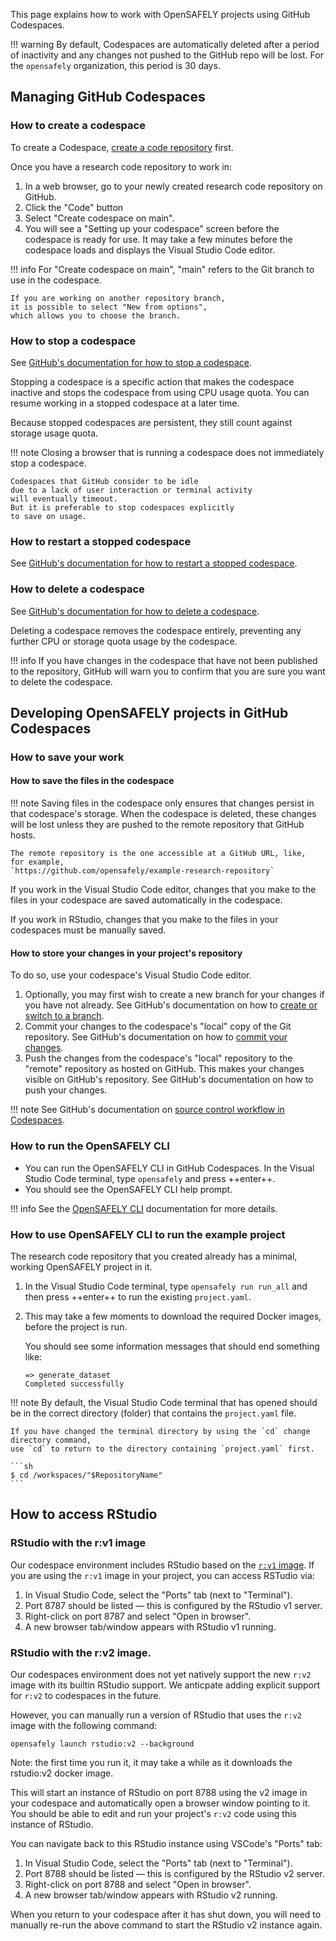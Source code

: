 This page explains how to work with OpenSAFELY projects using GitHub Codespaces.

!!! warning
    By default, Codespaces are automatically deleted after a period of inactivity and any changes not pushed to the GitHub repo will be lost.
    For the `opensafely` organization,
    this period is 30 days.

## Managing GitHub Codespaces

### How to create a codespace

To create a Codespace,
[create a code repository](../../how-to/create-a-code-repository-for-your-project/index.md) first.

Once you have a research code repository to work in:

1. In a web browser,
   go to your newly created research code repository on GitHub.
1. Click the "Code" button
1. Select "Create codespace on main".
1. You will see a "Setting up your codespace" screen before the codespace is ready for use.
   It may take a few minutes before the codespace loads
   and displays the Visual Studio Code editor.

!!! info
    For "Create codespace on main",
    "main" refers to the Git branch to use in the codespace.

    If you are working on another repository branch,
    it is possible to select "New from options",
    which allows you to choose the branch.

### How to stop a codespace

See [GitHub's documentation for how to stop a codespace](https://docs.github.com/en/codespaces/developing-in-a-codespace/stopping-and-starting-a-codespace#stopping-a-codespace).

Stopping a codespace is a specific action
that makes the codespace inactive and stops the codespace from using CPU usage quota.
You can resume working in a stopped codespace at a later time.

Because stopped codespaces are persistent,
they still count against storage usage quota.

!!! note
    Closing a browser that is running a codespace
    does not immediately stop a codespace.

    Codespaces that GitHub consider to be idle
    due to a lack of user interaction or terminal activity
    will eventually timeout.
    But it is preferable to stop codespaces explicitly
    to save on usage.

### How to restart a stopped codespace

See [GitHub's documentation for how to restart a stopped codespace](https://docs.github.com/en/codespaces/developing-in-a-codespace/stopping-and-starting-a-codespace#restarting-a-codespace).

### How to delete a codespace

See [GitHub's documentation for how to delete a codespace](https://docs.github.com/en/codespaces/developing-in-a-codespace/deleting-a-codespace).

Deleting a codespace removes the codespace entirely,
preventing any further CPU or storage quota usage by the codespace.

!!! info
    If you have changes in the codespace that have not been published to the repository,
    GitHub will warn you to confirm that you are sure you want to delete the codespace.

## Developing OpenSAFELY projects in GitHub Codespaces

### How to save your work

#### How to save the files in the codespace

!!! note
    Saving files in the codespace only ensures that changes persist in that codespace's storage.
    When the codespace is deleted, these changes will be lost
    unless they are pushed to the remote repository that GitHub hosts.

    The remote repository is the one accessible at a GitHub URL, like,
    for example,
    `https://github.com/opensafely/example-research-repository`

If you work in the Visual Studio Code editor,
changes that you make to the files in your codespace
are saved automatically in the codespace.

If you work in RStudio,
changes that you make to the files in your codespaces
must be manually saved.

#### How to store your changes in your project's repository

To do so,
use your codespace's Visual Studio Code editor.

1. Optionally, you may first wish to create a new branch for your changes if you have not already.
   See GitHub's documentation on how to [create or switch to a branch](https://docs.github.com/en/codespaces/developing-in-a-codespace/using-source-control-in-your-codespace#creating-or-switching-branches).
1. Commit your changes to the codespace's "local" copy of the Git repository.
   See GitHub's documentation on how to [commit your changes](https://docs.github.com/en/codespaces/developing-in-a-codespace/using-source-control-in-your-codespace#committing-your-changes).
1. Push the changes from the codespace's "local" repository to the "remote" repository as hosted on GitHub.
   This makes your changes visible on GitHub's repository.
   See GitHub's documentation on how to push your changes.

!!! note
    See GitHub's documentation on [source control workflow in Codespaces](https://docs.github.com/en/codespaces/developing-in-a-codespace/using-source-control-in-your-codespace#about-source-control-in-github-codespaces).

### How to run the OpenSAFELY CLI

* You can run the OpenSAFELY CLI in GitHub Codespaces.
  In the Visual Studio Code terminal, type `opensafely` and press ++enter++.
* You should see the OpenSAFELY CLI help prompt.

!!! info
    See the [OpenSAFELY CLI](../../../opensafely-cli.md) documentation for more details.

### How to use OpenSAFELY CLI to run the example project

The research code repository that you created already has a minimal, working OpenSAFELY project in it.

1. In the Visual Studio Code terminal,
   type `opensafely run run_all` and then press ++enter++
   to run the existing `project.yaml`.
1. This may take a few moments to download the required Docker images,
   before the project is run.

   You should see some information messages that should end something like:

   ```
   => generate_dataset
   Completed successfully
   ```

!!! note
    By default, the Visual Studio Code terminal that has opened should be in the correct directory (folder)
    that contains the `project.yaml` file.

    If you have changed the terminal directory by using the `cd` change directory command,
    use `cd` to return to the directory containing `project.yaml` first.

    ```sh
    $ cd /workspaces/"$RepositoryName"
    ```

## How to access RStudio

### RStudio with the r:v1 image

Our codespace environment includes RStudio based on the [`r:v1` image](../../../actions-scripts.md#r).
If you are using the `r:v1` image in your project, you can access RSTudio via:

1. In Visual Studio Code,
   select the "Ports" tab
   (next to "Terminal").
1. Port 8787 should be listed —
   this is configured by the RStudio v1 server.
1. Right-click on port 8787 and select "Open in browser".
1. A new browser tab/window appears with RStudio v1 running.


### RStudio with the r:v2 image.

Our codespaces environment does not yet natively support the new `r:v2` image with its builtin RStudio support. We anticpate adding explicit support for `r:v2` to codespaces in the future.

However, you can manually run a version of RStudio that uses the `r:v2` image with the following command:

```
opensafely launch rstudio:v2 --background
```

Note: the first time you run it, it may take a while as it downloads the rstudio:v2 docker image.

This will start an instance of RStudio on port 8788 using the v2 image in your codespace and automatically open a browser window pointing to it.
You should be able to edit and run your project's `r:v2` code using this instance of RStudio.

You can navigate back to this RStudio instance using VSCode's "Ports" tab:

1. In Visual Studio Code,
   select the "Ports" tab
   (next to "Terminal").
1. Port 8788 should be listed —
   this is configured by the RStudio v2 server.
1. Right-click on port 8788 and select "Open in browser".
1. A new browser tab/window appears with RStudio v2 running.

When you return to your codespace after it has shut down, you will need to manually re-run the above command to start the RStudio v2 instance again.

